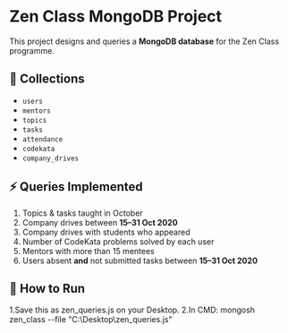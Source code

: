 # Zen Class MongoDB Project

This project designs and queries a **MongoDB database** for the Zen Class programme.

## 📂 Collections
- `users`
- `mentors`
- `topics`
- `tasks`
- `attendance`
- `codekata`
- `company_drives`

## ⚡ Queries Implemented
1. Topics & tasks taught in October  
2. Company drives between **15–31 Oct 2020**  
3. Company drives with students who appeared  
4. Number of CodeKata problems solved by each user  
5. Mentors with more than 15 mentees  
6. Users absent **and** not submitted tasks between **15–31 Oct 2020**

## 🚀 How to Run

1.Save this as zen_queries.js on your Desktop.
2.In CMD:
mongosh zen_class --file "C:\Desktop\zen_queries.js"



